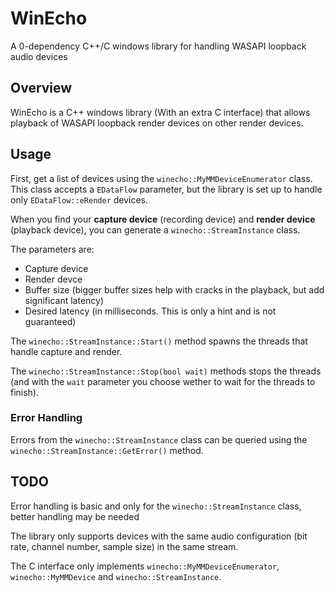 # WinEcho
A 0-dependency C++/C windows library for handling WASAPI loopback audio devices

## Overview

WinEcho is a C++ windows library (With an extra C interface) that allows playback of WASAPI loopback render devices on other render devices.

## Usage

First, get a list of devices using the `winecho::MyMMDeviceEnumerator` class. This class accepts a `EDataFlow` parameter, but the library is set up to handle only `EDataFlow::eRender` devices.

When you find your **capture device** (recording device) and **render device** (playback device), you can generate a `winecho::StreamInstance` class.

The parameters are:

- Capture device
- Render devce
- Buffer size (bigger buffer sizes help with cracks in the playback, but add significant latency)
- Desired latency (in milliseconds. This is only a hint and is not guaranteed)

The `winecho::StreamInstance::Start()` method spawns the threads that handle capture and render.

The `winecho::StreamInstance::Stop(bool wait)` methods stops the threads (and with the `wait` parameter you choose wether to wait for the threads to finish).

### Error Handling

Errors from the `winecho::StreamInstance` class can be queried using the `winecho::StreamInstance::GetError()` method.

## TODO

Error handling is basic and only for the `winecho::StreamInstance` class, better handling may be needed

The library only supports devices with the same audio configuration (bit rate, channel number, sample size) in the same stream.

The C interface only implements `winecho::MyMMDeviceEnumerator`, `winecho::MyMMDevice` and `winecho::StreamInstance`.
